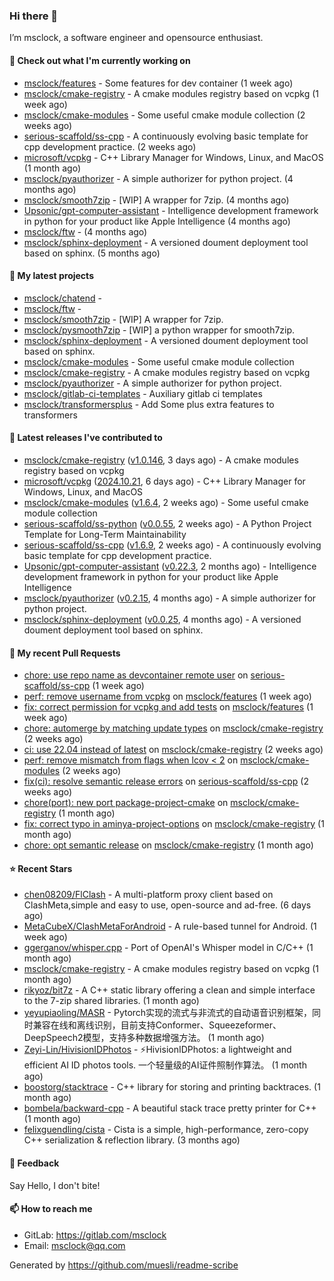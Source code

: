 ### Hi there 👋

I’m msclock, a software engineer and opensource enthusiast.

#### 👷 Check out what I'm currently working on

- [msclock/features](https://github.com/msclock/features) - Some features for dev container (1 week ago)
- [msclock/cmake-registry](https://github.com/msclock/cmake-registry) - A cmake modules registry based on vcpkg (1 week ago)
- [msclock/cmake-modules](https://github.com/msclock/cmake-modules) - Some useful cmake module collection (2 weeks ago)
- [serious-scaffold/ss-cpp](https://github.com/serious-scaffold/ss-cpp) - A continuously evolving basic template for cpp development practice. (2 weeks ago)
- [microsoft/vcpkg](https://github.com/microsoft/vcpkg) - C&#43;&#43; Library Manager for Windows, Linux, and MacOS (1 month ago)
- [msclock/pyauthorizer](https://github.com/msclock/pyauthorizer) - A simple authorizer for python project. (4 months ago)
- [msclock/smooth7zip](https://github.com/msclock/smooth7zip) - [WIP] A wrapper for 7zip. (4 months ago)
- [Upsonic/gpt-computer-assistant](https://github.com/Upsonic/gpt-computer-assistant) - Intelligence development framework in python for your product like Apple Intelligence (4 months ago)
- [msclock/ftw](https://github.com/msclock/ftw) -  (4 months ago)
- [msclock/sphinx-deployment](https://github.com/msclock/sphinx-deployment) - A versioned doument deployment tool based on sphinx. (5 months ago)

#### 🌱 My latest projects

- [msclock/chatend](https://github.com/msclock/chatend) - 
- [msclock/ftw](https://github.com/msclock/ftw) - 
- [msclock/smooth7zip](https://github.com/msclock/smooth7zip) - [WIP] A wrapper for 7zip.
- [msclock/pysmooth7zip](https://github.com/msclock/pysmooth7zip) - [WIP] a python wrapper for smooth7zip.
- [msclock/sphinx-deployment](https://github.com/msclock/sphinx-deployment) - A versioned doument deployment tool based on sphinx.
- [msclock/cmake-modules](https://github.com/msclock/cmake-modules) - Some useful cmake module collection
- [msclock/cmake-registry](https://github.com/msclock/cmake-registry) - A cmake modules registry based on vcpkg
- [msclock/pyauthorizer](https://github.com/msclock/pyauthorizer) - A simple authorizer for python project.
- [msclock/gitlab-ci-templates](https://github.com/msclock/gitlab-ci-templates) - Auxiliary gitlab ci templates
- [msclock/transformersplus](https://github.com/msclock/transformersplus) - Add Some plus extra features to transformers

#### 🔭 Latest releases I've contributed to

- [msclock/cmake-registry](https://github.com/msclock/cmake-registry) ([v1.0.146](https://github.com/msclock/cmake-registry/releases/tag/v1.0.146), 3 days ago) - A cmake modules registry based on vcpkg
- [microsoft/vcpkg](https://github.com/microsoft/vcpkg) ([2024.10.21](https://github.com/microsoft/vcpkg/releases/tag/2024.10.21), 6 days ago) - C&#43;&#43; Library Manager for Windows, Linux, and MacOS
- [msclock/cmake-modules](https://github.com/msclock/cmake-modules) ([v1.6.4](https://github.com/msclock/cmake-modules/releases/tag/v1.6.4), 2 weeks ago) - Some useful cmake module collection
- [serious-scaffold/ss-python](https://github.com/serious-scaffold/ss-python) ([v0.0.55](https://github.com/serious-scaffold/ss-python/releases/tag/v0.0.55), 2 weeks ago) - A Python Project Template for Long-Term Maintainability
- [serious-scaffold/ss-cpp](https://github.com/serious-scaffold/ss-cpp) ([v1.6.9](https://github.com/serious-scaffold/ss-cpp/releases/tag/v1.6.9), 2 weeks ago) - A continuously evolving basic template for cpp development practice.
- [Upsonic/gpt-computer-assistant](https://github.com/Upsonic/gpt-computer-assistant) ([v0.22.3](https://github.com/Upsonic/gpt-computer-assistant/releases/tag/v0.22.3), 2 months ago) - Intelligence development framework in python for your product like Apple Intelligence
- [msclock/pyauthorizer](https://github.com/msclock/pyauthorizer) ([v0.2.15](https://github.com/msclock/pyauthorizer/releases/tag/v0.2.15), 4 months ago) - A simple authorizer for python project.
- [msclock/sphinx-deployment](https://github.com/msclock/sphinx-deployment) ([v0.0.25](https://github.com/msclock/sphinx-deployment/releases/tag/v0.0.25), 4 months ago) - A versioned doument deployment tool based on sphinx.

#### 🔨 My recent Pull Requests

- [chore: use repo name as devcontainer remote user](https://github.com/serious-scaffold/ss-cpp/pull/390) on [serious-scaffold/ss-cpp](https://github.com/serious-scaffold/ss-cpp) (1 week ago)
- [perf: remove username from vcpkg](https://github.com/msclock/features/pull/24) on [msclock/features](https://github.com/msclock/features) (1 week ago)
- [fix: correct permission for vcpkg and add tests](https://github.com/msclock/features/pull/23) on [msclock/features](https://github.com/msclock/features) (1 week ago)
- [chore: automerge by matching update types](https://github.com/msclock/cmake-registry/pull/214) on [msclock/cmake-registry](https://github.com/msclock/cmake-registry) (2 weeks ago)
- [ci: use 22.04 instead of latest](https://github.com/msclock/cmake-registry/pull/213) on [msclock/cmake-registry](https://github.com/msclock/cmake-registry) (2 weeks ago)
- [perf: remove mismatch from flags when lcov &lt; 2](https://github.com/msclock/cmake-modules/pull/127) on [msclock/cmake-modules](https://github.com/msclock/cmake-modules) (2 weeks ago)
- [fix(ci): resolve semantic release errors](https://github.com/serious-scaffold/ss-cpp/pull/384) on [serious-scaffold/ss-cpp](https://github.com/serious-scaffold/ss-cpp) (2 weeks ago)
- [chore(port): new port package-project-cmake](https://github.com/msclock/cmake-registry/pull/198) on [msclock/cmake-registry](https://github.com/msclock/cmake-registry) (1 month ago)
- [fix: correct typo in aminya-project-options](https://github.com/msclock/cmake-registry/pull/197) on [msclock/cmake-registry](https://github.com/msclock/cmake-registry) (1 month ago)
- [chore: opt semantic release](https://github.com/msclock/cmake-registry/pull/193) on [msclock/cmake-registry](https://github.com/msclock/cmake-registry) (1 month ago)

#### ⭐ Recent Stars

- [chen08209/FlClash](https://github.com/chen08209/FlClash) - A multi-platform proxy client based on ClashMeta,simple and easy to use, open-source and ad-free. (6 days ago)
- [MetaCubeX/ClashMetaForAndroid](https://github.com/MetaCubeX/ClashMetaForAndroid) - A rule-based tunnel for Android. (1 week ago)
- [ggerganov/whisper.cpp](https://github.com/ggerganov/whisper.cpp) - Port of OpenAI&#39;s Whisper model in C/C&#43;&#43; (1 month ago)
- [msclock/cmake-registry](https://github.com/msclock/cmake-registry) - A cmake modules registry based on vcpkg (1 month ago)
- [rikyoz/bit7z](https://github.com/rikyoz/bit7z) - A C&#43;&#43; static library offering a clean and simple interface to the 7-zip shared libraries. (1 month ago)
- [yeyupiaoling/MASR](https://github.com/yeyupiaoling/MASR) - Pytorch实现的流式与非流式的自动语音识别框架，同时兼容在线和离线识别，目前支持Conformer、Squeezeformer、DeepSpeech2模型，支持多种数据增强方法。 (1 month ago)
- [Zeyi-Lin/HivisionIDPhotos](https://github.com/Zeyi-Lin/HivisionIDPhotos) - ⚡️HivisionIDPhotos: a lightweight and efficient AI ID photos tools. 一个轻量级的AI证件照制作算法。 (1 month ago)
- [boostorg/stacktrace](https://github.com/boostorg/stacktrace) - C&#43;&#43; library for storing and printing backtraces. (1 month ago)
- [bombela/backward-cpp](https://github.com/bombela/backward-cpp) - A beautiful stack trace pretty printer for C&#43;&#43; (1 month ago)
- [felixguendling/cista](https://github.com/felixguendling/cista) - Cista is a simple, high-performance, zero-copy C&#43;&#43; serialization &amp; reflection library. (3 months ago)

#### 💬 Feedback

Say Hello, I don't bite!

#### 📫 How to reach me

- GitLab: https://gitlab.com/msclock
- Email: msclock@qq.com

Generated by https://github.com/muesli/readme-scribe
